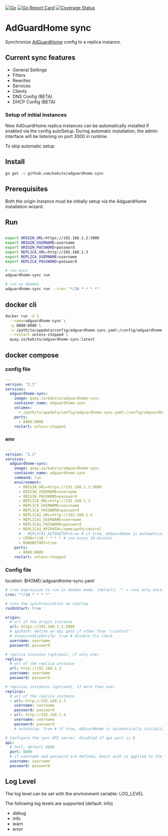 [![Go](https://github.com/bakito/adguardhome-sync/actions/workflows/go.yml/badge.svg)](https://github.com/bakito/adguardhome-sync/actions/workflows/go.yml)
[![Go Report Card](https://goreportcard.com/badge/github.com/bakito/adguardhome-sync)](https://goreportcard.com/report/github.com/bakito/adguardhome-sync)
[![Coverage Status](https://coveralls.io/repos/github/bakito/adguardhome-sync/badge.svg?branch=main)](https://coveralls.io/github/bakito/adguardhome-sync?branch=main)

# AdGuardHome sync

Synchronize [AdGuardHome](https://github.com/AdguardTeam/AdGuardHome) config to a replica instance.

## Current sync features

- General Settings
- Filters
- Rewrites
- Services
- Clients
- DNS Config (BETA)
- DHCP Config (BETA)

### Setup of initial instances

New AdGuardHome replica instances can be automatically installed if enabled via the config autoSetup. 
During automatic installation, the admin interface will be listening on port 3000 in runtime.

To skip automatic setup

## Install

```bash
go get -u github.com/bakito/adguardhome-sync
```

## Prerequisites

Both the origin instance must be initially setup via the AdguardHome installation wizard.

## Run

```bash

export ORIGIN_URL=https://192.168.1.2:3000
export ORIGIN_USERNAME=username
export ORIGIN_PASSWORD=password
export REPLICA_URL=http://192.168.1.3
export REPLICA_USERNAME=username
export REPLICA_PASSWORD=password

# run once
adguardhome-sync run

# run as daemon
adguardhome-sync run --cron "*/10 * * * *"
```

## docker cli

```bash
docker run -d \
  --name=adguardhome-sync \
  -p 8080:8080 \
  -v /path/to/appdata/config/adguardhome-sync.yaml:/config/adguardhome-sync.yaml \
  --restart unless-stopped \
  quay.io/bakito/adguardhome-sync:latest
```

## docker compose

### config file

```yaml
---
version: "2.1"
services:
  adguardhome-sync:
    image: quay.io/bakito/adguardhome-sync
    container_name: adguardhome-sync
    volumes:
      - /path/to/appdata/config/adguardhome-sync.yaml:/config/adguardhome-sync.yaml
    ports:
      - 8080:8080
    restart: unless-stopped
```

### env

```yaml
---
version: "2.1"
services:
  adguardhome-sync:
    image: quay.io/bakito/adguardhome-sync
    container_name: adguardhome-sync
    command: run
    environment:
      - ORIGIN_URL=https://192.168.1.2:3000
      - ORIGIN_USERNAME=username
      - ORIGIN_PASSWORD=password
      - REPLICA_URL=http://192.168.1.3
      - REPLICA_USERNAME=username
      - REPLICA_PASSWORD=password
      - REPLICA1_URL=http://192.168.1.4
      - REPLICA1_USERNAME=username
      - REPLICA1_PASSWORD=password
      - REPLICA1_APIPATH=/some/path/control
      # - REPLICA1_AUTOSETUP=true # if true, AdGuardHome is automatically initialized. 
      - CRON=*/10 * * * * # run every 10 minutes
      - RUNONSTART=true
    ports:
      - 8080:8080
    restart: unless-stopped
```

### Config file

location: $HOME/.adguardhome-sync.yaml

```yaml
# cron expression to run in daemon mode. (default; "" = runs only once)
cron: "*/10 * * * *"

# runs the synchronisation on startup
runOnStart: true

origin:
  # url of the origin instance
  url: https://192.168.1.2:3000
  # apiPath: define an api path if other than "/control"
  # insecureSkipVerify: true # disable tls check
  username: username
  password: password

# replica instance (optional, if only one)
replica:
  # url of the replica instance
  url: http://192.168.1.3
  username: username
  password: password

# replicas instances (optional, if more than one)
replicas:
  # url of the replica instance
  - url: http://192.168.1.3
    username: username
    password: password
  - url: http://192.168.1.4
    username: username
    password: password
    # autoSetup: true # if true, AdGuardHome is automatically initialized. 

# Configure the sync API server, disabled if api port is 0
api:
  # Port, default 8080
  port: 8080
  # if username and password are defined, basic auth is applied to the sync API 
  username: username
  password: password

```

## Log Level

The log level can be set with the environment variable: LOG_LEVEL

The following log levels are supported (default: info)

- debug
- info
- warn
- error
